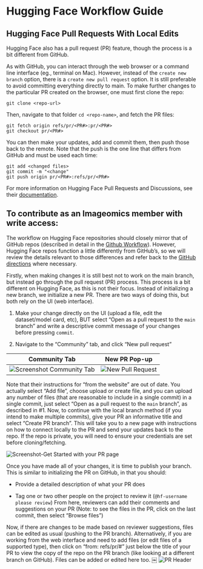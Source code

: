 # Hugging Face Workflow Guide

## Hugging Face Pull Requests With Local Edits
Hugging Face also has a pull request (PR) feature, though the process is a bit different from GitHub. 

As with GitHub, you can interact through the web browser or a command line interface (eg., terminal on Mac). However, instead of the `create new branch` option, there is a `create new pull request` option. It is still preferable to avoid committing everything directly to main. To make further changes to the particular PR created on the browser, one must first clone the repo:
```
git clone <repo-url> 
```
Then, navigate to that folder `cd <repo-name>`, and fetch the PR files:

```
git fetch origin refs/pr/<PR#>:pr/<PR#>
git checkout pr/<PR#>
```

You can then make your updates, add and commit them, then push those back to the remote. Note that the push is the one line that differs from GitHub and must be used each time:
```
git add <changed files>
git commit -m "<change"
git push origin pr/<PR#>:refs/pr/<PR#>
```

For more information on Hugging Face Pull Requests and Discussions, see their [documentation](https://huggingface.co/docs/hub/repositories-pull-requests-discussions).

## To contribute as an Imageomics member with write access:

The workflow on Hugging Face repositories should closely mirror that of GitHub repos (described in detail in the [Github Workflow](The-GitHub-Workflow.md)). However, Hugging Face repos function a little differently from GitHub’s, so we will review the details relevant to those differences and refer back to the [GitHub directions](The-GitHub-Workflow.md) where necessary.

Firstly, when making changes it is still best not to work on the main branch, but instead go through the pull request (PR) process. This process is a bit different on Hugging Face, as this is not their focus. Instead of initializing a new branch, we initialize a new PR. There are two ways of doing this, but both rely on the UI (web interface). 

1. Make your change directly on the UI (upload a file, edit the dataset/model card, etc), BUT select “Open as a pull request to the `main` branch” and write a descriptive commit message of your changes before pressing `commit`.

2. Navigate to the “Community” tab, and click “New pull request”

| Community Tab | New PR Pop-up |
:---:|:---:
![Screenshot Community Tab](https://github.com/Imageomics/internal-guidelines/assets/38985481/c3493cff-7dbc-4158-802b-d3054ba1bfbe)|![New Pull Request](https://github.com/Imageomics/internal-guidelines/assets/38985481/f7cde0bf-2559-4b81-af58-f8d175cf25c5) |


Note that their instructions for “from the website” are out of date. You actually select “Add file”, choose upload or create file, and you can upload any number of files (that are reasonable to include in a single commit) in a single commit, just select “Open as a pull request to the `main` branch”, as described in #1.
Now, to continue with the local branch method (if you intend to make multiple commits), give your PR an informative title and select “Create PR branch”. This will take you to a new page with instructions on how to connect locally to the PR and send your updates back to the repo. If the repo is private, you will need to ensure your credentials are set before cloning/fetching.

![Screenshot-Get Started with your PR page](https://github.com/Imageomics/internal-guidelines/assets/38985481/2f2adf5c-0654-410a-8d93-d1172066ad8e)

Once you have made all of your changes, it is time to publish your branch. This is similar to initializing the PR on GitHub, in that you should:

 - Provide a detailed description of what your PR does
 
 - Tag one or two other people on the project to review it (`@hf-username please review`)
From here, reviewers can add their comments and suggestions on your PR (Note: to see the files in the PR, click on the last commit, then select “Browse files”)

Now, if there are changes to be made based on reviewer suggestions, files can be edited as usual (pushing to the PR branch). Alternatively, if you are working from the web interface and need to add files (or edit files of a supported type), then click on “from: refs/pr/#” just below the title of your PR to view the copy of the repo on the PR branch (like looking at a different branch on GitHub). Files can be added or edited here too.
￼
![PR Header](https://github.com/Imageomics/internal-guidelines/assets/38985481/ceccdbea-cccf-482a-ab79-cfb04c5c42e8)
